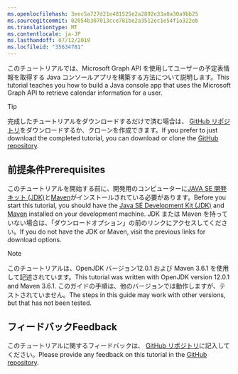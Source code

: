 ```yaml
---
ms.openlocfilehash: 3eec5a727d21e481525e2a2892e33a0a30a9bb25
ms.sourcegitcommit: 02054b307013cce781be2a3512ec1e54f1a322eb
ms.translationtype: MT
ms.contentlocale: ja-JP
ms.lasthandoff: 07/12/2019
ms.locfileid: "35634781"
---
```

<!-- markdownlint-disable MD002 MD041 -->

<span data-ttu-id="158bc-101">このチュートリアルでは、Microsoft Graph API を使用してユーザーの予定表情報を取得する Java コンソールアプリを構築する方法について説明します。</span><span class="sxs-lookup"><span data-stu-id="158bc-101">This tutorial teaches you how to build a Java console app that uses the Microsoft Graph API to retrieve calendar information for a user.</span></span>

> [!TIP]
> <span data-ttu-id="158bc-102">完成したチュートリアルをダウンロードするだけで済む場合は、 [GitHub リポジトリ](https://github.com/microsoftgraph/msgraph-training-java)をダウンロードするか、クローンを作成できます。</span><span class="sxs-lookup"><span data-stu-id="158bc-102">If you prefer to just download the completed tutorial, you can download or clone the [GitHub repository](https://github.com/microsoftgraph/msgraph-training-java).</span></span>

## <a name="prerequisites"></a><span data-ttu-id="158bc-103">前提条件</span><span class="sxs-lookup"><span data-stu-id="158bc-103">Prerequisites</span></span>

<span data-ttu-id="158bc-104">このチュートリアルを開始する前に、開発用のコンピューターに[JAVA SE 開発キット (JDK)](https://java.com/en/download/faq/develop.xml)と[Maven](https://maven.apache.org/)がインストールされている必要があります。</span><span class="sxs-lookup"><span data-stu-id="158bc-104">Before you start this tutorial, you should have the [Java SE Development Kit (JDK)](https://java.com/en/download/faq/develop.xml) and [Maven](https://maven.apache.org/) installed on your development machine.</span></span> <span data-ttu-id="158bc-105">JDK または Maven を持っていない場合は、「ダウンロードオプション」の前のリンクにアクセスしてください。</span><span class="sxs-lookup"><span data-stu-id="158bc-105">If you do not have the JDK or Maven, visit the previous links for download options.</span></span>

> [!NOTE]
> <span data-ttu-id="158bc-106">このチュートリアルは、OpenJDK バージョン12.0.1 および Maven 3.6.1 を使用して記述されています。</span><span class="sxs-lookup"><span data-stu-id="158bc-106">This tutorial was written with OpenJDK version 12.0.1 and Maven 3.6.1.</span></span> <span data-ttu-id="158bc-107">このガイドの手順は、他のバージョンでは動作しますが、テストされていません。</span><span class="sxs-lookup"><span data-stu-id="158bc-107">The steps in this guide may work with other versions, but that has not been tested.</span></span>

## <a name="feedback"></a><span data-ttu-id="158bc-108">フィードバック</span><span class="sxs-lookup"><span data-stu-id="158bc-108">Feedback</span></span>

<span data-ttu-id="158bc-109">このチュートリアルに関するフィードバックは、 [GitHub リポジトリ](https://github.com/microsoftgraph/msgraph-training-java)に記入してください。</span><span class="sxs-lookup"><span data-stu-id="158bc-109">Please provide any feedback on this tutorial in the [GitHub repository](https://github.com/microsoftgraph/msgraph-training-java).</span></span>
